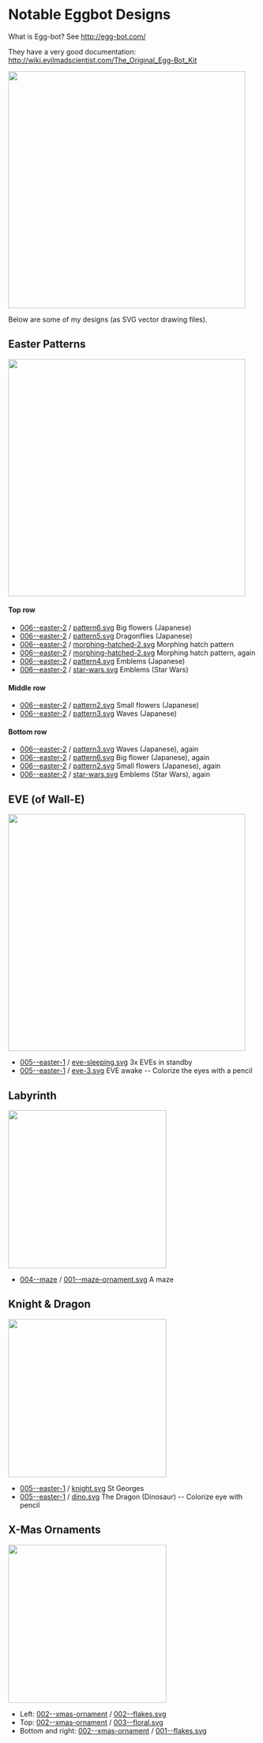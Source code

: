 # Notable Eggbot Designs

What is Egg-bot? See http://egg-bot.com/

They have a very good documentation: http://wiki.evilmadscientist.com/The_Original_Egg-Bot_Kit

<img src="https://github.com/pbauermeister/DIY/blob/master/eggbot/photos/eggbot.jpg?raw=true" width="480">

Below are some of my designs (as SVG vector drawing files).

## Easter Patterns

<img src="https://github.com/pbauermeister/DIY/blob/master/eggbot/photos/easter3.jpg?raw=true" width="480">

#### Top row
- [006--easter-2](006--easter-2/) / [pattern6.svg](006--easter-2/pattern6.svg) Big flowers (Japanese)
- [006--easter-2](006--easter-2/) / [pattern5.svg](006--easter-2/pattern5.svg) Dragonflies (Japanese)
- [006--easter-2](006--easter-2/) / [morphing-hatched-2.svg](006--easter-2/morphing-hatched-2.svg) Morphing hatch pattern
- [006--easter-2](006--easter-2/) / [morphing-hatched-2.svg](006--easter-2/morphing-hatched-2.svg) Morphing hatch pattern, again
- [006--easter-2](006--easter-2/) / [pattern4.svg](006--easter-2/pattern4.svg) Emblems (Japanese)
- [006--easter-2](006--easter-2/) / [star-wars.svg](006--easter-2/star-wars.svg) Emblems (Star Wars)

#### Middle row
- [006--easter-2](006--easter-2/) / [pattern2.svg](006--easter-2/pattern2.svg) Small flowers (Japanese)
- [006--easter-2](006--easter-2/) / [pattern3.svg](006--easter-2/pattern3.svg) Waves (Japanese)

#### Bottom row
- [006--easter-2](006--easter-2/) / [pattern3.svg](006--easter-2/pattern3.svg) Waves (Japanese), again
- [006--easter-2](006--easter-2/) / [pattern6.svg](006--easter-2/pattern6.svg) Big flower (Japanese), again
- [006--easter-2](006--easter-2/) / [pattern2.svg](006--easter-2/pattern2.svg) Small flowers (Japanese), again
- [006--easter-2](006--easter-2/) / [star-wars.svg](006--easter-2/star-wars.svg) Emblems (Star Wars), again

## EVE (of Wall-E)

<img src="https://github.com/pbauermeister/DIY/blob/master/eggbot/photos/eves.jpg?raw=true" width="480">

- [005--easter-1](005--easter-1/) / [eve-sleeping.svg](005--easter-1/eve-sleeping.svg) 3x EVEs in standby 
- [005--easter-1](005--easter-1/) / [eve-3.svg](005--easter-1/eve-3.svg) EVE awake -- Colorize the eyes with a pencil

## Labyrinth

<img src="https://github.com/pbauermeister/DIY/blob/master/eggbot/photos/labyrinth.jpg?raw=true" width="320">

- [004--maze](004--maze/) / [001--maze-ornament.svg](004--maze/001--maze-ornament.svg) A maze

## Knight & Dragon

<img src="https://github.com/pbauermeister/DIY/blob/master/eggbot/photos/st-georges+dragon.jpg?raw=true" width="320">

- [005--easter-1](005--easter-1/) / [knight.svg](005--easter-1/knight.svg) St Georges
- [005--easter-1](005--easter-1/) / [dino.svg](005--easter-1/dino.svg) The Dragon (Dinosaur) -- Colorize eye with pencil

## X-Mas Ornaments

<img src="https://github.com/pbauermeister/DIY/blob/master/eggbot/photos/xmas.jpg?raw=true" width="320">

- Left: [002--xmas-ornament](002--xmas-ornament/) / [002--flakes.svg](002--xmas-ornament/002--flakes.svg)
- Top: [002--xmas-ornament](002--xmas-ornament/) / [003--floral.svg](002--xmas-ornament/003--floral.svg)
- Bottom and right: [002--xmas-ornament](002--xmas-ornament/) / [001--flakes.svg](002--xmas-ornament/001--flakes.svg)
